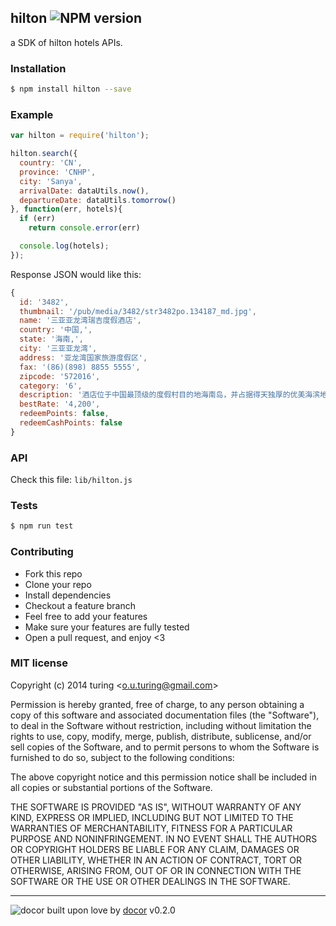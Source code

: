 ## hilton ![NPM version](https://img.shields.io/npm/v/hilton.svg?style=flat) 

a SDK of hilton hotels APIs.

### Installation
```bash
$ npm install hilton --save
```

### Example
```js
var hilton = require('hilton');

hilton.search({
  country: 'CN',
  province: 'CNHP',
  city: 'Sanya',
  arrivalDate: dataUtils.now(),
  departureDate: dataUtils.tomorrow()
}, function(err, hotels){
  if (err)
    return console.error(err)

  console.log(hotels);
});
```
Response JSON would like this:

```js
{ 
  id: '3482',
  thumbnail: '/pub/media/3482/str3482po.134187_md.jpg',
  name: '三亚亚龙湾瑞吉度假酒店',
  country: '中国,',
  state: '海南,',
  city: '三亚亚龙湾',
  address: '亚龙湾国家旅游度假区',
  fax: '(86)(898) 8855 5555',
  zipcode: '572016',
  category: '6',
  description: '酒店位于中国最顶级的度假村目的地海南岛，并占据得天独厚的优美海滨地点，是畅享休闲宁静的人间天堂。',
  bestRate: '4,200',
  redeemPoints: false,
  redeemCashPoints: false 
}
```

### API
Check this file: `lib/hilton.js`

### Tests
```bash
$ npm run test
```

### Contributing
- Fork this repo
- Clone your repo
- Install dependencies
- Checkout a feature branch
- Feel free to add your features
- Make sure your features are fully tested
- Open a pull request, and enjoy <3

### MIT license
Copyright (c) 2014 turing &lt;o.u.turing@gmail.com&gt;

Permission is hereby granted, free of charge, to any person obtaining a copy
of this software and associated documentation files (the &quot;Software&quot;), to deal
in the Software without restriction, including without limitation the rights
to use, copy, modify, merge, publish, distribute, sublicense, and/or sell
copies of the Software, and to permit persons to whom the Software is
furnished to do so, subject to the following conditions:

The above copyright notice and this permission notice shall be included in
all copies or substantial portions of the Software.

THE SOFTWARE IS PROVIDED &quot;AS IS&quot;, WITHOUT WARRANTY OF ANY KIND, EXPRESS OR
IMPLIED, INCLUDING BUT NOT LIMITED TO THE WARRANTIES OF MERCHANTABILITY,
FITNESS FOR A PARTICULAR PURPOSE AND NONINFRINGEMENT. IN NO EVENT SHALL THE
AUTHORS OR COPYRIGHT HOLDERS BE LIABLE FOR ANY CLAIM, DAMAGES OR OTHER
LIABILITY, WHETHER IN AN ACTION OF CONTRACT, TORT OR OTHERWISE, ARISING FROM,
OUT OF OR IN CONNECTION WITH THE SOFTWARE OR THE USE OR OTHER DEALINGS IN
THE SOFTWARE.

---
![docor](https://raw.githubusercontent.com/turingou/docor/master/docor.png)
built upon love by [docor](https://github.com/turingou/docor.git) v0.2.0
